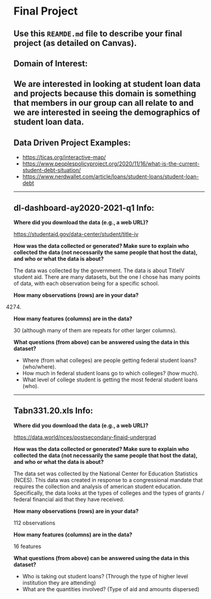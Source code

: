 # Final Project
Use this `REAMDE.md` file to describe your final project (as detailed on Canvas).
---
## Domain of Interest:

We are interested in looking at student loan data and projects because this domain is something that members in our group can all relate to and we are interested in seeing the demographics of student loan data. 
---
## Data Driven Project Examples:
- https://ticas.org/interactive-map/
- https://www.peoplespolicyproject.org/2020/11/16/what-is-the-current-student-debt-situation/
- https://www.nerdwallet.com/article/loans/student-loans/student-loan-debt
---
## dl-dashboard-ay2020-2021-q1 Info:

**Where did you download the data (e.g., a web URL)?**

https://studentaid.gov/data-center/student/title-iv

**How was the data collected or generated? Make sure to explain who collected the data (not necessarily the same people that host the data), and who or what the data is about?**

The data was collected by the government. The data is about TitleIV student aid. There are many datasets, but the one I chose has many points of data, with each observation being for a specific school.

**How many observations (rows) are in your data?**

4274.

**How many features (columns) are in the data?**

30 (although many of them are repeats for other larger columns).

**What questions (from above) can be answered using the data in this dataset?**
- Where (from what colleges) are people getting federal student loans? (who/where).
- How much in federal student loans go to which colleges? (how much).
- What level of college student is getting the most federal student loans (who).
---

## Tabn331.20.xls Info:

**Where did you download the data (e.g., a web URL)?**

https://data.world/nces/postsecondary-finaid-undergrad 

**How was the data collected or generated? Make sure to explain who collected the data (not necessarily the same people that host the data), and who or what the data is about?**

The data set was collected by the National Center for Education Statistics (NCES). This data was created in response to a congressional mandate that requires the collection and analysis of american student  education. Specifically, the data looks at the types of colleges and the types of grants / federal financial aid that they have received. 

**How many observations (rows) are in your data?**

112 observations

**How many features (columns) are in the data?**

16 features

**What questions (from above) can be answered using the data in this dataset?**
- Who is taking out student loans? (Through the type of higher level institution they are attending) 
- What are the quantities involved? (Type of aid and amounts dispersed) 


